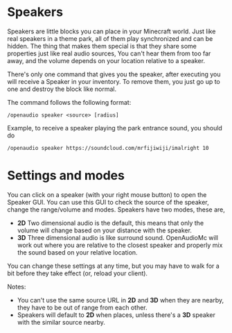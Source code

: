 [//]: # (TITLE:Speakers)
[//]: # (DESCRIPTION:Placing speaker blocks to have spatial in game audio)
[//]: # (TAGS:spatial,speaker,speakers,music,media,region,audio,media)

# Speakers
Speakers are little blocks you can place in your Minecraft world. Just like real speakers in a theme park, all of them play synchronized and can be hidden. The thing that makes them special is that they share some properties just like real audio sources, You can't hear them from too far away, and the volume depends on your location relative to a speaker.

There's only one command that gives you the speaker, after executing you will receive a Speaker in your inventory. To remove them, you just go up to one and destroy the block like normal.

The command follows the following format:
```
/openaudio speaker <source> [radius]
```

Example, to receive a speaker playing the park entrance sound, you should do
```
/openaudio speaker https://soundcloud.com/mrfijiwiji/imalright 10
```

# Settings and modes
You can click on a speaker (with your right mouse button) to open the Speaker GUI.
You can use this GUI to check the source of the speaker, change the range/volume and modes.
Speakers have two modes, these are,
- **2D** Two dimensional audio is the default, this means that only the volume will change based on your distance with the speaker.
- **3D** Three dimensional audio is like surround sound. OpenAudioMc will work out where you are relative to the closest speaker and properly mix the sound based on your relative location.

You can change these settings at any time, but you may have to walk for a bit before they take effect (or, reload your client).

Notes:
- You can't use the same source URL in **2D** and **3D** when they are nearby, they have to be out of range from each other.
- Speakers will default to **2D** when places, unless there's a **3D** speaker with the similar source nearby.